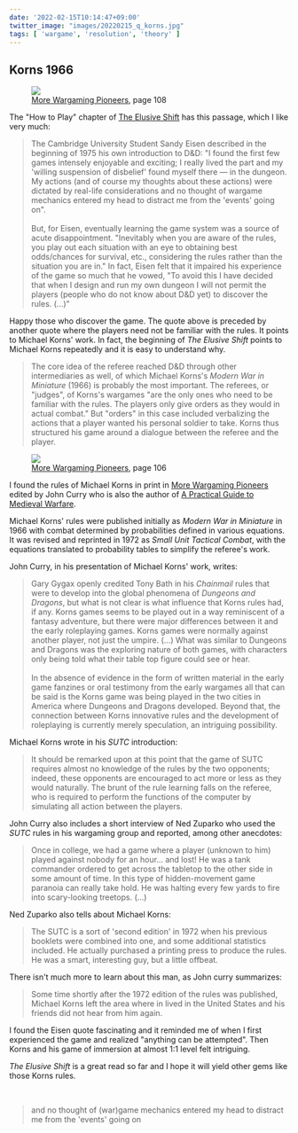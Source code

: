 ```yaml
---
date: '2022-02-15T10:14:47+09:00'
twitter_image: "images/20220215_q_korns.jpg"
tags: [ 'wargame', 'resolution', 'theory' ]
---
```


## Korns 1966

<figure class="right noborder largest">
<a href="http://www.wargaming.co/recreation/details/ewvol4.htm"><img src="images/20220215_korns0.jpg" loading="lazy" /></a>
<figcaption>
<a href="http://www.wargaming.co/recreation/details/ewvol4.htm">More Wargaming Pioneers</a>, page 108
</figcaption>
</figure>

The "How to Play" chapter of [The Elusive Shift](https://www.goodreads.com/en/book/show/52833719-the-elusive-shift) has this passage, which I like very much:

> The Cambridge University Student Sandy Eisen described in the beginning of 1975 his own introduction to D&D: "I found the first few games intensely enjoyable and exciting; I really lived the part and my 'willing suspension of disbelief' found myself there — in the dungeon. My actions (and of course my thoughts about these actions) were dictated by real-life considerations and no thought of wargame mechanics entered my head to distract me from the 'events' going on".
> <br/><br/>
> But, for Eisen, eventually learning the game system was a source of acute disappointment. "Inevitably when you are aware of the rules, you play out each situation with an eye to obtaining best odds/chances for survival, etc., considering the rules rather than the situation you are in."
> In fact, Eisen felt that it impaired his experience of the game so much that he vowed, "To avoid this I have decided that when I design and run my own dungeon I will not permit the players (people who do not know about D&D yet) to discover the rules. (...)"

Happy those who discover the game. The quote above is preceded by another quote where the players need not be familiar with the rules. It points to Michael Korns' work. In fact, the beginning of _The Elusive Shift_ points to Michael Korns repeatedly and it is easy to understand why.

> The core idea of the referee reached D&D through other intermediaries as well, of which Michael Korns's _Modern War in Miniature_ (1966) is probably the most important. The referees, or "judges", of Korns's wargames "are the only ones who need to be familiar with the rules. The players only give orders as they would in actual combat." But "orders" in this case included verbalizing the actions that a player wanted his personal soldier to take. Korns thus structured his game around a dialogue between the referee and the player.

<figure class="right noborder largest">
<a href="http://www.wargaming.co/recreation/details/ewvol4.htm"><img src="images/20220215_korns1.jpg" loading="lazy" /></a>
<figcaption>
<a href="http://www.wargaming.co/recreation/details/ewvol4.htm">More Wargaming Pioneers</a>, page 106
</figcaption>
</figure>

I found the rules of Michael Korns in print in [More Wargaming Pioneers](http://www.wargaming.co/recreation/details/ewvol4.htm) edited by John Curry who is also the author of [A Practical Guide to Medieval Warfare](20210907.html?f=korns1966&t=Fight_Another_Day).

Michael Korns' rules were published initially as _Modern War in Miniature_ in 1966 with combat determined by probabilities defined in various equations. It was revised and reprinted in 1972 as _Small Unit Tactical Combat_, with the equations translated to probability tables to simplify the referee's work.

John Curry, in his presentation of Michael Korns' work, writes:

> Gary Gygax openly credited Tony Bath in his _Chainmail_ rules that were to develop into the global phenomena of _Dungeons and Dragons_, but what is not clear is what influence that Korns rules had, if any. Korns games seems to be played out in a way reminiscent of a fantasy adventure, but there were major differences between it and the early roleplaying games. Korns games were normally against another player, not just the umpire. (...) What was similar to Dungeons and Dragons was the exploring nature of both games, with characters only being told what their table top figure could see or hear.
> <br/><br/>
> In the absence of evidence in the form of written material in the early game fanzines or oral testimony from the early wargames all that can be said is the Korns game was being played in the two cities in America where Dungeons and Dragons developed. Beyond that, the connection between Korns innovative rules and the development of roleplaying is currently merely speculation, an intriguing possibility.

Michael Korns wrote in his _SUTC_ introduction:

> It should be remarked upon at this point that the game of SUTC requires almost no knowledge of the rules by the two opponents; indeed, these opponents are encouraged to act more or less as they would naturally. The brunt of the rule learning falls on the referee, who is required to perform the functions of the computer by simulating all action between the players.

John Curry also includes a short interview of Ned Zuparko who used the _SUTC_ rules in his wargaming group and reported, among other anecdotes:

> Once in college, we had a game where a player (unknown to him) played against nobody for an hour... and lost! He was a tank commander ordered to get across the tabletop to the other side in some amount of time. In this type of hidden-movement game paranoia can really take hold. He was halting every few yards to fire into scary-looking treetops. (...)

Ned Zuparko also tells about Michael Korns:

> The SUTC is a sort of 'second edition' in 1972 when his previous booklets were combined into one, and some additional statistics included. He actually purchased a printing press to produce the rules. He was a smart, interesting guy, but a little offbeat.

There isn't much more to learn about this man, as John curry summarizes:

> Some time shortly after the 1972 edition of the rules was published, Michael Korns left the area where in lived in the United States and his friends did not hear from him again.

I found the Eisen quote fascinating and it reminded me of when I first experienced the game and realized "anything can be attempted". Then Korns and his game of immersion at almost 1:1 level felt intriguing.

_The Elusive Shift_ is a great read so far and I hope it will yield other gems like those Korns rules.

&nbsp;

> and no thought of (war)game mechanics entered my head to distract me from the 'events' going on

